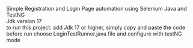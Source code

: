 Simple Registration and Login Page automation using Selenium Java and TestNG
<br>
Jdk version 17 <br>
to run this project: add Jdk 17 or higher, simply copy and paste the code <br>
before run choose LoginTestRunner.java file and configure with testNG mode
